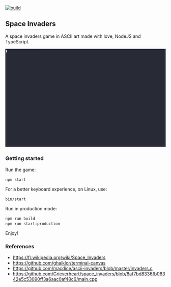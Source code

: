 [![build](https://github.com/NijiDigital/space-invaders-ascii-nodejs/actions/workflows/build.yaml/badge.svg)](https://github.com/NijiDigital/space-invaders-ascii-nodejs/actions/workflows/build.yaml)

## Space Invaders

A space invaders game in ASCII art made with love, NodeJS and TypeScript.

![Space Invaders session](etc/space-invaders-session.gif)

### Getting started

Run the game:

```shell
npm start
```

For a better keyboard experience, on Linux, use:

```shell
bin/start
```

Run in production mode:

```shell
npm run build
npm run start:production
```

Enjoy!

### References

- https://fr.wikipedia.org/wiki/Space_Invaders
- https://github.com/ghaiklor/terminal-canvas
- https://github.com/macdice/ascii-invaders/blob/master/invaders.c
- https://github.com/Grieverheart/space_invaders/blob/8af7bd8336fb08342e5c53090ff3a6aac0af48c6/main.cpp

